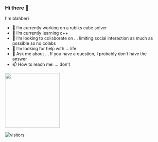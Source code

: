### Hi there 👋
I'm blahberi

- 🔭 I’m currently working on a rubiks cube solver
- 🌱 I’m currently learning c++
- 👯 I’m looking to collaborate on ... limiting social interaction as much as possible so no colabs
- 🤔 I’m looking for help with ... life
- 💬 Ask me about ... If you have a question, I probably don't have the answer
- 📫 How to reach me: ... don't

<img height="180em" src="https://github-readme-stats.vercel.app/api?username=blahberi&show_icons=true&hide_border=true&&count_private=true&include_all_commits=true" />

![visitors](https://visitor-badge.glitch.me/badge?page_id=page.id)


<!--
**blahberi/blahberi** is a ✨ _special_ ✨ repository because its `README.md` (this file) appears on your GitHub profile.

Here are some ideas to get you started:

- 🔭 I’m currently working on ...
- 🌱 I’m currently learning ...
- 👯 I’m looking to collaborate on ...
- 🤔 I’m looking for help with ...
- 💬 Ask me about ...
- 📫 How to reach me: ...
- 😄 Pronouns: ...
- ⚡ Fun fact: ...
-->
